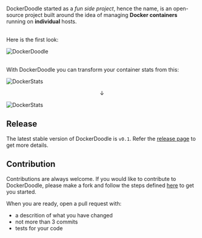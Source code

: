 <br />

DockerDoodle started as a *fun side project*, hence the name, is an open-source project built around the idea of managing **Docker containers** running on **individual** hosts.
<br />

<br />Here is the first look:

![DockerDoodle](https://s3.gifyu.com/images/containers-count-min.gif)

<br />With DockerDoodle you can transform your container stats from this:

![DockerStats](https://s3.gifyu.com/images/docker-stats.png)
                                <p style="text-align: center;"> &darr; </p>

![DockerStats](https://s3.gifyu.com/images/docker-stats.gif)


## Release

The latest stable version of DockerDoodle is `v0.1`. Refer the [release page](https://github.com/gauravgahlot/dockerdoodle/blob/master/docs/releases.md) to get more details.


## Contribution

Contributions are always welcome. If you would like to contribute to DockerDoodle, please make a fork and follow the steps defined [here](https://github.com/gauravgahlot/dockerdoodle/blob/master/docs/building-source-code.md) to get you started. 

When you are ready, open a pull request with:
 - a descrition of what you have changed
 - not more than 3 commits
 - tests for your code 

